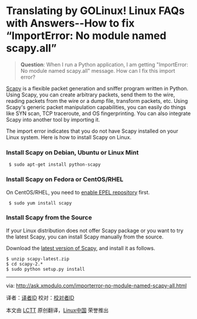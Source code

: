 Translating by GOLinux!
Linux FAQs with Answers--How to fix “ImportError: No module named scapy.all”
================================================================================
> **Question**: When I run a Python application, I am getting "ImportError: No module named scapy.all" message. How can I fix this import error? 

[Scapy][1] is a flexible packet generation and sniffer program written in Python. Using Scapy, you can create arbitrary packets, send them to the wire, reading packets from the wire or a dump file, transform packets, etc. Using Scapy's generic packet manipulation capabilities, you can easily do things like SYN scan, TCP traceroute, and OS fingerprinting. You can also integrate Scapy into another tool by importing it.

The import error indicates that you do not have Scapy installed on your Linux system. Here is how to install Scapy on Linux.

### Install Scapy on Debian, Ubuntu or Linux Mint ###

     $ sudo apt-get install python-scapy 

### Install Scapy on Fedora or CentOS/RHEL ###

On CentOS/RHEL, you need to [enable EPEL repository][2] first.

     $ sudo yum install scapy 

### Install Scapy from the Source ###

If your Linux distribution does not offer Scapy package or you want to try the latest Scapy, you can install Scapy manually from the source.

Download the [latest version of Scapy][3], and install it as follows.

    $ unzip scapy-latest.zip
    $ cd scapy-2.*
    $ sudo python setup.py install 

--------------------------------------------------------------------------------

via: http://ask.xmodulo.com/importerror-no-module-named-scapy-all.html

译者：[译者ID](https://github.com/译者ID)
校对：[校对者ID](https://github.com/校对者ID)

本文由 [LCTT](https://github.com/LCTT/TranslateProject) 原创翻译，[Linux中国](http://linux.cn/) 荣誉推出

[1]:http://www.secdev.org/projects/scapy/
[2]:http://xmodulo.com/how-to-set-up-epel-repository-on-centos.html
[3]:http://scapy.net/
